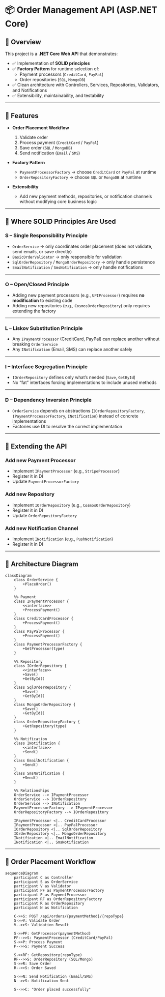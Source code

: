 # 📦 Order Management API (ASP.NET Core)

## 🔹 Overview
This project is a **.NET Core Web API** that demonstrates:

- ✅ Implementation of **SOLID principles**
- ✅ **Factory Pattern** for runtime selection of:
  - Payment processors (`CreditCard`, `PayPal`)
  - Order repositories (`SQL`, `MongoDB`)
- ✅ Clean architecture with Controllers, Services, Repositories, Validators, and Notifications
- ✅ Extensibility, maintainability, and testability

---

## 🔹 Features
- **Order Placement Workflow**
  1. Validate order
  2. Process payment (`CreditCard` / `PayPal`)
  3. Save order (`SQL` / `MongoDB`)
  4. Send notification (`Email` / `SMS`)

- **Factory Pattern**
  - `PaymentProcessorFactory` → choose `CreditCard` or `PayPal` at runtime
  - `OrderRepositoryFactory` → choose `SQL` or `MongoDB` at runtime

- **Extensibility**
  - Add new payment methods, repositories, or notification channels without modifying core business logic

---

## 🔹 Where SOLID Principles Are Used

### **S – Single Responsibility Principle**
- `OrderService` → only coordinates order placement (does not validate, send emails, or save directly)  
- `BasicOrderValidator` → only responsible for validation  
- `SqlOrderRepository` / `MongoOrderRepository` → only handle persistence  
- `EmailNotification` / `SmsNotification` → only handle notifications  

---

### **O – Open/Closed Principle**
- Adding new payment processors (e.g., `UPIProcessor`) requires **no modification** to existing code  
- Adding new repositories (e.g., `CosmosOrderRepository`) only requires extending the factory  

---

### **L – Liskov Substitution Principle**
- Any `IPaymentProcessor` (CreditCard, PayPal) can replace another without breaking `OrderService`  
- Any `INotification` (Email, SMS) can replace another safely  

---

### **I – Interface Segregation Principle**
- `IOrderRepository` defines only what’s needed (`Save`, `GetById`)  
- No “fat” interfaces forcing implementations to include unused methods  

---

### **D – Dependency Inversion Principle**
- `OrderService` depends on abstractions (`IOrderRepositoryFactory`, `IPaymentProcessorFactory`, `INotification`) instead of concrete implementations  
- Factories use DI to resolve the correct implementation  

---

## 🔹 Extending the API

### **Add new Payment Processor**
- Implement `IPaymentProcessor` (e.g., `StripeProcessor`)  
- Register it in DI  
- Update `PaymentProcessorFactory`  

### **Add new Repository**
- Implement `IOrderRepository` (e.g., `CosmosOrderRepository`)  
- Register it in DI  
- Update `OrderRepositoryFactory`  

### **Add new Notification Channel**
- Implement `INotification` (e.g., `PushNotification`)  
- Register it in DI  

---

## 🔹 Architecture Diagram

```mermaid
classDiagram
    class OrderService {
        +PlaceOrder()
    }

    %% Payment
    class IPaymentProcessor {
        <<interface>>
        +ProcessPayment()
    }
    class CreditCardProcessor {
        +ProcessPayment()
    }
    class PayPalProcessor {
        +ProcessPayment()
    }
    class PaymentProcessorFactory {
        +GetProcessor(type)
    }

    %% Repository
    class IOrderRepository {
        <<interface>>
        +Save()
        +GetById()
    }
    class SqlOrderRepository {
        +Save()
        +GetById()
    }
    class MongoOrderRepository {
        +Save()
        +GetById()
    }
    class OrderRepositoryFactory {
        +GetRepository(type)
    }

    %% Notification
    class INotification {
        <<interface>>
        +Send()
    }
    class EmailNotification {
        +Send()
    }
    class SmsNotification {
        +Send()
    }

    %% Relationships
    OrderService --> IPaymentProcessor
    OrderService --> IOrderRepository
    OrderService --> INotification
    PaymentProcessorFactory --> IPaymentProcessor
    OrderRepositoryFactory --> IOrderRepository

    IPaymentProcessor <|.. CreditCardProcessor
    IPaymentProcessor <|.. PayPalProcessor
    IOrderRepository <|.. SqlOrderRepository
    IOrderRepository <|.. MongoOrderRepository
    INotification <|.. EmailNotification
    INotification <|.. SmsNotification

```

---

## 🔹 Order Placement Workflow

```mermaid
sequenceDiagram
    participant C as Controller
    participant S as OrderService
    participant V as Validator
    participant PF as PaymentProcessorFactory
    participant P as PaymentProcessor
    participant RF as OrderRepositoryFactory
    participant R as OrderRepository
    participant N as Notification

    C->>S: POST /api/orders/{paymentMethod}/{repoType}
    S->>V: Validate Order
    V-->>S: Validation Result

    S->>PF: GetProcessor(paymentMethod)
    PF-->>S: PaymentProcessor (CreditCard/PayPal)
    S->>P: Process Payment
    P-->>S: Payment Success

    S->>RF: GetRepository(repoType)
    RF-->>S: OrderRepository (SQL/Mongo)
    S->>R: Save Order
    R-->>S: Order Saved

    S->>N: Send Notification (Email/SMS)
    N-->>S: Notification Sent

    S-->>C: "Order placed successfully"
